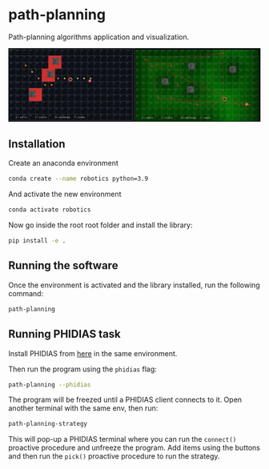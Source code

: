 # path-planning

Path-planning algorithms application and visualization.

![preview](./docs/img/preview.jpg)


## Installation 

Create an anaconda environment

```bash
conda create --name robotics python=3.9
```

And activate the new environment

```bash
conda activate robotics
```

Now go inside the root root folder and install the library: 

```bash
pip install -e .
```


## Running the software

Once the environment is activated and the library installed, run the following command: 

```bash
path-planning
```

## Running PHIDIAS task

Install PHIDIAS from [here](https://github.com/LemuelPuglisi/phidias) in the same environment.

Then run the program using the `phidias` flag:

```bash
path-planning --phidias
```

The program will be freezed until a PHIDIAS client connects to it. Open  another terminal with the same env, then run:

```bash
path-planning-strategy
```

This will pop-up a PHIDIAS terminal where you can run the `connect()` proactive procedure and unfreeze the program.
Add items using the buttons and then run the `pick()` proactive procedure to run the strategy.

